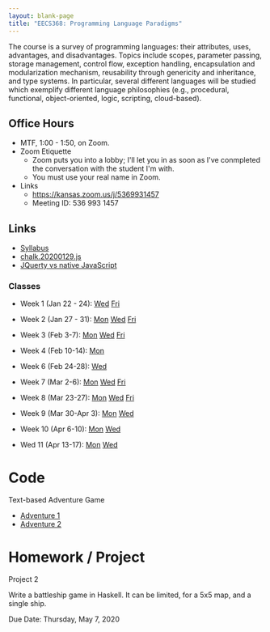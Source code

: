 ```yaml
---
layout: blank-page
title: "EECS368: Programming Language Paradigms"
---
```


The course is a survey of programming languages: their attributes,
uses, advantages, and disadvantages. Topics include scopes, parameter
passing, storage management, control flow, exception handling,
encapsulation and modularization mechanism, reusability through
genericity and inheritance, and type systems.  In particular, several
different languages will be studied which exemplify different language
philosophies (e.g., procedural, functional, object-oriented, logic,
scripting, cloud-based).


## Office Hours

  * MTF, 1:00 - 1:50, on Zoom.
  * Zoom Etiquette
    * Zoom puts you into a lobby; I'll let you in as soon as 
      I've conmpleted the conversation with the student I'm with.
    * You must use your real name in Zoom.
  * Links
    * <https://kansas.zoom.us/j/5369931457>
    * Meeting ID: 536 993 1457

## Links

 * <a href="https://drive.google.com/open?id=1cMFy-1-B2m0UBk7qbzqvv88WLyv5rGI8WFGhW_VE6D0">Syllabus<a>
 * [chalk.20200129.js](/files/chalk.20200129.js)
 * <a href="https://flaviocopes.com/jquery/">JQuerty vs native JavaScript</a>

### Classes

 * Week 1 (Jan 22 - 24):
   <a href="https://drive.google.com/open?id=1pxdOLD-qXXN15MmDjpVriuZ0Z3hBrkTLBhML-6rshPY">Wed</a>
   <a href="https://drive.google.com/open?id=1KPt-UUiUWQ7DM75VxROOLnfx7uB5812F4E1-q5HXN70">Fri</a>
 * Week 2 (Jan 27 - 31):
   [Mon](https://drive.google.com/open?id=1caecr1wOv-6Nb1eK0Qn7c4_0JcT8bVW3tcVSxH-8Eh4)
   [Wed](https://drive.google.com/open?id=1TMsGICthdHvCInuwjQTR7sGTtlnvlpNALOZ3sEcZyzY)
   [Fri](https://drive.google.com/open?id=1z53ySSKTAY-BVFxhxADGPhS8inZySxWKAzO7qeARKqw)
 * Week 3 (Feb 3-7):
   [Mon](https://drive.google.com/open?id=1aZWIlnxRA8affYqQ2c03GFoBK4oU-FxRq4uierYX7Rg)
   [Wed](https://drive.google.com/open?id=1n9WeFmzlh6X0aB8K-Jpm1TcQTOWM8H4e7ZYo7coAPKE)
   [Fri](https://drive.google.com/open?id=1TUHmFPQ0yMFL0d7ltuKK2RiKqHeFNJlhPvSvwU4IOYU)
 * Week 4 (Feb 10-14):
   [Mon](https://drive.google.com/open?id=1KtoYR_KcAlB710-HZ1s6Xdj9C4BltB-L7Pslev4j8zs)
 * Week 6 (Feb 24-28):
   [Wed](https://drive.google.com/open?id=1ucD-HOlUncoKzDM9IxE7qCfuE0uSbysldORBF3QpdLU)

 * Week 7 (Mar 2-6):
   [Mon](https://drive.google.com/open?id=1EB-tspoOl5h-QXJ_2Md1JKnjd_FCsPCUxlKTjrY-oUU)
   [Wed](https://drive.google.com/open?id=15x_oHhH__IMCBIUlrXu-NtMVep8vR5LQ7-Bs7zods0k)
   [Fri](https://drive.google.com/open?id=1yW_LQv3plB5jGD9OSSTDtBOHJuApEA3TpqrwXWdExag)

 * Week 8 (Mar 23-27):
   [Mon](https://drive.google.com/open?id=1FhD7UVPm0TgBfhus2zmWRjqsm-1Vkq_aprsKycepY54)
   [Wed](https://drive.google.com/open?id=1RzWeC4qXDb2463-HcJgx_xAc0CiJhx-CRDoFSMANfXI)
   [Fri](https://drive.google.com/open?id=14Hu9lfX8fKewnjh5FlAZ6j_2aKq1B2RrufIsYVUzKV0)

 * Week 9 (Mar 30-Apr 3): 
   [Mon](https://drive.google.com/open?id=1rzN8kxoolHpmP81ktqIYd5kWItDHrTgtt4HZPOjylqw)
   [Wed](https://drive.google.com/open?id=1BW0Hh15TDm-mHsBRag2atWOGibDk13CFa5Phe-e2Qtk)
   
 * Week 10 (Apr 6-10): 
    [Mon](https://drive.google.com/open?id=1kPZ2l5GOtFJ5QuYZbH429352P4o_5wmgEPEWR_MPXz4)
    [Wed](https://drive.google.com/open?id=13ZlCnR9qe0gX1okU5cTjrJmbZXv353-StD5vQAM-Zoc)

* Wed 11 (Apr 13-17):
   [Mon](https://drive.google.com/open?id=1sMzj5ARJTeITMqrzhZ_3chCl0kqZzxxQyw4gW1pcnw8)
   [Wed](https://drive.google.com/open?id=1H_GMbNoXhzN6mxMqP87cXZSGt1aiEiK7Pppk9-4TJY4)

# Code

Text-based Adventure Game

  * [Adventure 1](https://drive.google.com/open?id=1mnaJ4dMWBI8hyWmIUChOCPz65y38jkvI)
  * [Adventure 2](https://drive.google.com/open?id=1Wi03pPckMff03npJBX5gcsdRsyc48j2K)

# Homework / Project

Project 2

Write a battleship game in Haskell. It can be limited, for a 5x5 map, and a single ship.

Due Date: Thursday, May 7, 2020

